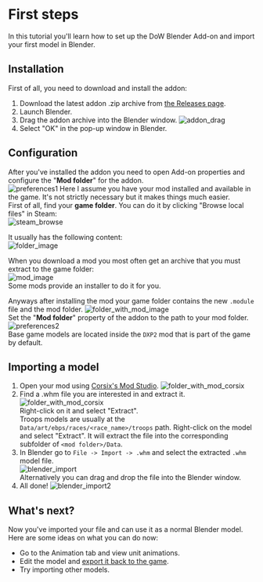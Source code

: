 # First steps
In this tutorial you'll learn how to set up the DoW Blender Add-on and import your first model in Blender.

## Installation
First of all, you need to download and install the addon:
1. Download the latest addon .zip archive from [the Releases page](https://github.com/amorgun/blender_dow/releases).
2. Launch Blender.
3. Drag the addon archive into the Blender window.
![addon_drag](../images/first_steps/addon_drag.gif)
4. Select "OK" in the pop-up window in Blender.

## Configuration
After you've installed the addon you need to open Add-on properties and configure the "**Mod folder**" for the addon.  
![preferences1](../images/first_steps/preferences1.png)
Here I assume you have your mod installed and available in the game. It's not strictly necessary but it makes things much easier.  
First of all, find your **game folder**. You can do it by clicking "Browse local files" in Steam:  
![steam_browse](../images/first_steps/steam_browse_files.png)

It usually has the following content:  
![folder_image](../images/first_steps/folder_image.png)

When you download a mod you most often get an archive that you must extract to the game folder:  
![mod_image](../images/first_steps/mod_image.png)  
Some mods provide an installer to do it for you.

Anyways after installing the mod your game folder contains the new `.module` file and the mod folder.
![folder_with_mod_image](../images/first_steps/folder_with_mod_image.png)  
Set the "**Mod folder**" property of the addon to the path to your mod folder.  
![preferences2](../images/first_steps/preferences2.png)  
Base game models are located inside the `DXP2` mod that is part of the game by default.

## Importing a model
1. Open your mod using [Corsix's Mod Studio](https://modstudio.corsix.org/).
  ![folder_with_mod_corsix](../images/first_steps/folder_with_mod_corsix.png)
2. Find a .whm file you are interested in and extract it.  
  ![folder_with_mod_corsix](../images/first_steps/corsix1.png)  
  Right-click on it and select "Extract".  
  Troops models are usually at the `Data/art/ebps/races/<race_name>/troops` path.
  Right-click on the model and select "Extract". It will extract the file into the corresponding subfolder of `<mod folder>/Data`.  
3. In Blender go to `File -> Import -> .whm` and select the extracted `.whm` model file.  
  ![blender_import](../images/first_steps/blender_import.png)  
  Alternatively you can drag and drop the file into the Blender window.
4. All done!
  ![blender_import2](../images/first_steps/blender_import2.png)  

## What's next?
Now you've imported your file and can use it as a normal Blender model.  
Here are some ideas on what you can do now:
- Go to the Animation tab and view unit animations.
- Edit the model and [export it back to the game](./export.md).
- Try importing other models.
